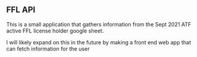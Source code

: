 ## FFL API

This is a small application that gathers information from the Sept 2021 ATF active FFL license holder google sheet.

I will likely expand on this in the future by making a front end web app that can fetch information for the user

